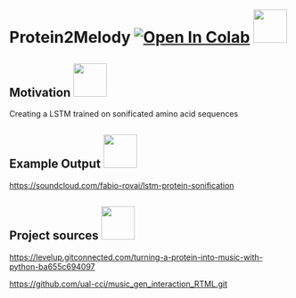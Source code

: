 # Protein2Melody [![Open In Colab](https://colab.research.google.com/assets/colab-badge.svg)](https://colab.research.google.com/drive/1JwABUN3e1vFwxBeaW_6oF1Jiwjw7smsj?usp=sharing)  <img src="https://media.giphy.com/media/SA0vk4YRZ6JyZVLYzw/giphy.gif" width="60" height="60"/>





## Motivation <img src="https://media.giphy.com/media/SA0vk4YRZ6JyZVLYzw/giphy.gif" width="60" height="60"/>


Creating a LSTM trained on sonificated amino acid sequences



## Example Output <img src="https://media.giphy.com/media/SA0vk4YRZ6JyZVLYzw/giphy.gif" width="60" height="60"/>

https://soundcloud.com/fabio-rovai/lstm-protein-sonification


## Project sources <img src="https://media.giphy.com/media/SA0vk4YRZ6JyZVLYzw/giphy.gif" width="60" height="60"/>


https://levelup.gitconnected.com/turning-a-protein-into-music-with-python-ba655c694097

https://github.com/ual-cci/music_gen_interaction_RTML.git 

